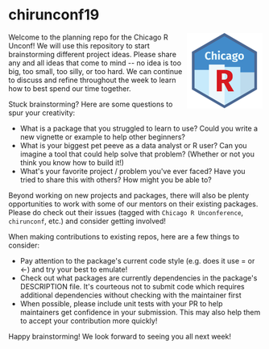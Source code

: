# chirunconf19 

<img src="img/logo.png" align="right" width="150" />

Welcome to the planning repo for the Chicago R Unconf! We will use this repository to start brainstorming different project ideas. Please share any and all ideas that come to mind -- no idea is too big, too small, too silly, or too hard. We can continue to discuss and refine throughout the week to learn how to best spend our time together.

Stuck brainstorming? Here are some questions to spur your creativity:

- What is a package that you struggled to learn to use? Could you write a new vignette or example to help other beginners?
- What is your biggest pet peeve as a data analyst or R user? Can you imagine a tool that could help solve that problem? (Whether or not you think you know how to build it!)
- What's your favorite project / problem you've ever faced? Have you tried to share this with others? How might you be able to?

Beyond working on new projects and packages, there will also be plenty opportunities to work with some of our mentors on their existing packages. Please do check out their issues (tagged with `Chicago R Unconference`, `chirunconf`, etc.) and consider getting involved!

When making contributions to existing repos, here are a few things to consider:

- Pay attention to the package's current code style (e.g. does it use = or <-) and try your best to emulate!
- Check out what packages are currently dependencies in the package's DESCRIPTION file. It's courteous not to submit code which requires additional dependencies without checking with the maintainer first 
- When possible, please include unit tests with your PR to help maintainers get confidence in your submission. This may also help them to accept your contribution more quickly!

Happy brainstorming! We look forward to seeing you all next week!
